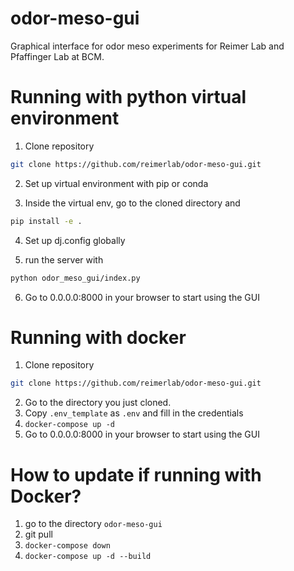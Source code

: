 # odor-meso-gui
Graphical interface for odor meso experiments for Reimer Lab and Pfaffinger Lab at BCM.

# Running with python virtual environment

1. Clone repository
```bash
git clone https://github.com/reimerlab/odor-meso-gui.git
```

2. Set up virtual environment with pip or conda

3. Inside the virtual env, go to the cloned directory and

```bash
pip install -e .
```

4. Set up dj.config globally

5. run the server with

```bash
python odor_meso_gui/index.py
```
6. Go to 0.0.0.0:8000 in your browser to start using the GUI

# Running with docker

1. Clone repository
```bash
git clone https://github.com/reimerlab/odor-meso-gui.git
```
2. Go to the directory you just cloned.
3. Copy `.env_template` as `.env` and fill in the credentials
4. `docker-compose up -d`
5. Go to 0.0.0.0:8000 in your browser to start using the GUI

# How to update if running with Docker?

1. go to the directory `odor-meso-gui`
2. git pull
3. `docker-compose down`
4. `docker-compose up -d --build`
